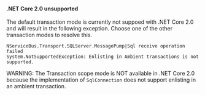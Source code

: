 
#### .NET Core 2.0 unsupported

The default transaction mode is currently not suppoed with .NET Core 2.0 and will result in the following exception. Choose one of the other transaction modes to resolve this.
```
NServiceBus.Transport.SQLServer.MessagePump|Sql receive operation failed
System.NotSupportedException: Enlisting in Ambient transactions is not supported.
```

WARNING: The Transaction scope mode is NOT available in .NET Core 2.0 because the implementation of `SqlConnection` does not support enlisting in an ambient transaction.

